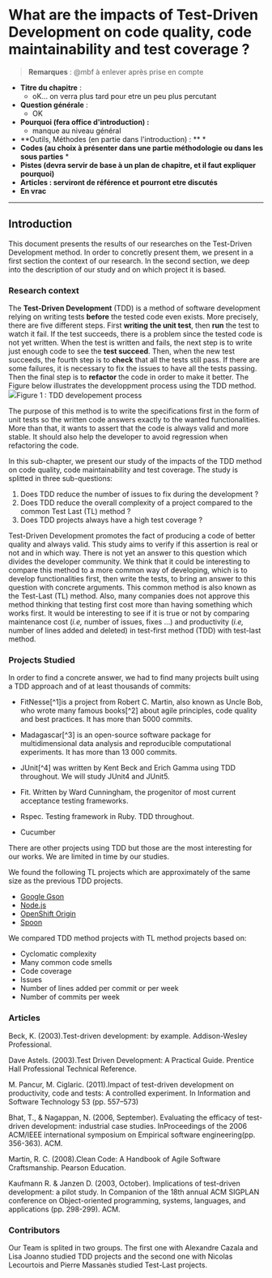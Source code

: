 # What are the impacts of Test-Driven Development on code quality, code maintainability and test coverage ?

> **Remarques** : @mbf à enlever après prise en compte

* **Titre du chapitre** :
  * oK... on verra plus tard pour etre un peu plus percutant
* **Question générale** :
  * OK
* **Pourquoi \(fera office d'introduction\) :**
  * manque au niveau général
* **Outils, Méthodes \(en partie dans l'introduction\) : **
  \* 
* **Codes \(au choix à présenter dans une partie méthodologie ou dans les sous parties**
  \* 
* **Pistes \(devra servir de base à un plan de chapitre, et il faut expliquer pourquoi\)**
* **Articles : serviront de référence et pourront etre discutés**
* **En vrac**

---

## Introduction

This document presents the results of our researches on the Test-Driven Development method. In order to concretly present them, we present in a first section the context of our research. In the second section, we deep into the description of our study and on which project it is based.

### Research context

The **Test-Driven Development** \(TDD\) is a method of software development relying on writing tests **before** the tested code even exists. More precisely, there are five different steps. First **writing** **the unit test**, then **run** the test to watch it fail. If the test succeeds, there is a problem since the tested code is not yet written. When the test is written and fails, the next step is to write just enough code to see the **test succeed**. Then, when the new test succeeds, the fourth step is to **check** that all the tests still pass. If there are some failures, it is necessary to fix the issues to have all the tests passing. Then the final step is to **refactor** the code in order to make it better. The Figure below illustrates the developpment process using the TDD method.![](https://upload.wikimedia.org/wikipedia/commons/thumb/0/0b/TDD_Global_Lifecycle.png/1024px-TDD_Global_Lifecycle.png)Figure 1 : TDD developement process

The purpose of this method is to write the specifications first in the form of unit tests so the written code answers exactly to the wanted functionalities. More than that, it wants to assert that the code is always valid and more stable. It should also help the developer to avoid regression when refactoring the code.

In this sub-chapter, we present our study of the impacts of the TDD method on code quality, code maintainability and test coverage. The study is splitted in three sub-questions:

1. Does TDD reduce the number of issues to fix during the development ?
2. Does TDD reduce the overall complexity of a project compared to the common Test Last \(TL\) method ?
3. Does TDD projects always have a high test coverage ?

Test-Driven Development promotes the fact of producing a code of better quality and always valid. This study aims to verify if this assertion is real or not and in which way. There is not yet an answer to this question which divides the developer community. We think that it could be interesting to compare this method to a more common way of developing, which is to develop functionalities first, then write the tests, to bring an answer to this question with concrete arguments. This common method is also known as the Test-Last \(TL\) method. Also, many companies does not approve this method thinking that testing first cost more than having something which works first. It would be interesting to see if it is true or not by comparing maintenance cost \(_i.e,_ number of issues, fixes ...\) and productivity \(_i.e,_ number of lines added and deleted\) in test-first method \(TDD\) with test-last method.

### Projects Studied

In order to find a concrete answer, we had to find many projects built using a TDD approach and of at least thousands of commits:

* FitNesse[^1]is a project from Robert C. Martin, also known as Uncle Bob,  who wrote many famous books[^2] about agile principles, code quality and best practices. It has more than 5000 commits.

* Madagascar[^3] is an open-source software package for multidimensional data analysis and reproducible computational experiments. It has more than 13 000 commits.

* JUnit[^4] was written by Kent Beck and Erich Gamma using TDD throughout. We will study JUnit4 and JUnit5.

* Fit. Written by Ward Cunningham, the progenitor of most current acceptance testing frameworks.

* Rspec. Testing framework in Ruby. TDD throughout.

* Cucumber

There are other projects using TDD but those are the most interesting for our works. We are limited in time by our studies.

We found the following TL projects which are approximately of the same size as the previous TDD projects.

* [Google Gson](https://github.com/google/gson)
* [Node.js](https://github.com/nodejs/node)
* [OpenShift Origin](https://github.com/openshift/origin)
* [Spoon](https://github.com/INRIA/spoon) 

We compared TDD method projects with TL method projects based on:

* Cyclomatic complexity
* Many common code smells 
* Code coverage
* Issues
* Number of lines added per commit or per week
* Number of commits per week

### Articles

Beck, K. \(2003\).Test-driven development: by example. Addison-Wesley Professional.

Dave Astels. \(2003\).Test Driven Development: A Practical Guide. Prentice Hall Professional Technical Reference.

M. Pancur, M. Ciglaric. \(2011\).Impact of test-driven development on productivity, code and tests: A controlled experiment. In Information and Software Technology 53 \(pp. 557–573\)

Bhat, T., & Nagappan, N. \(2006, September\). Evaluating the efficacy of test-driven development: industrial case studies. InProceedings of the 2006 ACM/IEEE international symposium on Empirical software engineering\(pp. 356-363\). ACM.

Martin, R. C. \(2008\).Clean Code: A Handbook of Agile Software Craftsmanship. Pearson Education.

Kaufmann R. & Janzen D. \(2003, October\). Implications of test-driven development: a pilot study. In Companion of the 18th annual ACM SIGPLAN conference on Object-oriented programming, systems, languages, and applications \(pp. 298-299\). ACM.

### Contributors

Our Team is splited in two groups. The first one with Alexandre Cazala and Lisa Joanno studied TDD projects and the second one with Nicolas Lecourtois and Pierre Massanès studied Test-Last projects.

